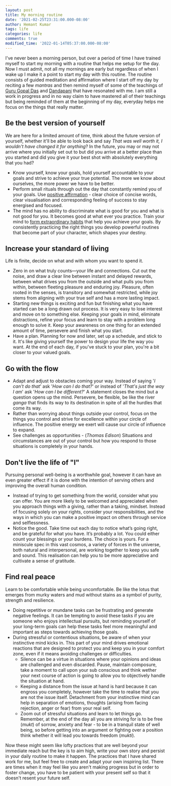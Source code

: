 ```yaml
---
layout: post
title: My morning routine
date: '2021-02-25T23:31:00.000-08:00'
author: Hemant Kumar
tags: life
categories: life
comments: true
modified_time: '2022-01-14T05:37:00.000-08:00'
---
```


I've never been a morning person, but over a period of time I have trained myself to start my morning with a routine that helps me setup for the day. Now I must admit, not all my mornings are early but regardless of when I wake up I make it a point to start my day with this routine. The routine consists of guided meditation and affirmation where I start off my day by reciting a few *mantras* and then remind myself of some of the teachings of [Guru Gopal Das](https://twitter.com/gaurgopald) and [Dandapani](https://twitter.com/DandapaniLLC) that have resonated with me. I am still a work in progress and in no way claim to have mastered all of their teachings but being reminded of them at the beginning of my day, everyday helps me focus on the things that really matter.

## Be the best version of yourself

We are here for a limited amount of time, think about the future version of yourself, whether it'll be able to look back and say *That was well worth it, I wouldn't have changed it for anything*? In the future, you may or may not arrive where you initially set out to but did you arrive at a better place than you started and did you give it your best shot with absolutely everything that you had?

- Know yourself, know your goals, hold yourself accountable to your goals and strive to achieve your true potential. The more we know about ourselves, the more power we have to be better.
- Perform small rituals through out the day that constantly remind you of your goals. Use [positive affirmation](https://positivepsychology.com/daily-affirmations/) - clear choice of concise words, clear visualisation and corresponding feeling of success to stay energised and focused.
- The mind has no ability to discriminate what is good for you and what is not good for you. It becomes good at what ever you practice. Train your mind to [form extraordinary habits](https://www.sciencedaily.com/releases/2019/01/190128105227.htm) that help you achieve your goals. By consistently practicing the right things you develop powerful routines that become part of your character, which shapes your destiny.

## Increase your standard of living

Life is finite, decide on what and with whom you want to spend it.
  
- Zero in on what truly counts—your life and connections. Cut out the noise, and draw a clear line between instant and delayed rewards, between what drives you from the outside and what pulls you from within, between fleeting pleasure and enduring joy. Pleasure, often rooted in the senses, is transitory and somewhat restricted, while joy stems from aligning with your true self and has a more lasting impact.
- Starting new things is exciting and fun but finishing what you have started can be a long drawn out process. It is very easy to lose interest and move on to something else. Keeping your goals in mind, eliminate distractions, refine your focus and learn to stay with a problem long enough to solve it. Keep your awareness on one thing for an extended amount of time, persevere and finish what you start.
- Have a plan. Planning for now and later, set up a schedule, and stick to it. It's like giving yourself the power to design your life the way you want. At the end of each day, if you've stuck to your plan, you're a bit closer to your valued goals.

## Go with the flow

- Adapt and adjust to obstacles coming your way. Instead of saying '*I can't do that*' ask '*How can I do that?*' or instead of '*That's just the way I am*' ask '*How can I be  different?*' A statement closes the mind but a question opens up the mind. Persevere, be flexible, be like the river *ganga* that finds its way to its destination in spite of all the hurdles that come its way.
- Rather than worrying about things outside your control, focus on the things you control and strive for excellence within your circle of influence. The positive energy we exert will cause our circle of influence to expand.
- See challenges as opportunities - (*Thomas Edison*) Situations and circumstances are out of your control but how you respond to those situations is completely in your hands.

## Don't live the life of "I"

Pursuing personal well-being is a worthwhile goal, however it can have an even greater effect if it is done with the intention of serving others and improving the overall human condition.

- Instead of trying to get something from the world, consider what you can offer. You are more likely to be welcomed and appreciated when you approach things with a giving, rather than a taking, mindset. Instead of focusing solely on your rights, consider your responsibilities, and the ways in which you can make a positive impact on others through service and selflessness.
- Notice the good. Take time out each day to notice what’s going right, and be grateful for what you have. It’s probably a lot. You could either count your blessings or your burdens. The choice is yours. For a miniscule spec in this vast cosmos, a variety of forces in the universe, both natural and interpersonal, are working together to keep you safe and sound. This realisation can help you to be more appreciative and cultivate a sense of gratitude.

## Find real peace

Learn to be comfortable while being uncomfortable. Be like the lotus that emerges from murky waters and mud without stains as a symbol of purity, strength and resilience.

- Doing repetitive or mundane tasks can be frustrating and generate negative feelings. It can be tempting to avoid these tasks if you are someone who enjoys intellectual pursuits, but reminding yourself of your long-term goals can help these tasks feel more meaningful and important as steps towards achieving those goals.
- During stressful or contentious situations, be aware of when your instinctive mind kicks in. This part of your mind drives emotional reactions that are designed to protect you and keep you in your comfort zone, even if it means avoiding challenges or difficulties.
  - Silence can be a virtue in situations where your opinions and ideas are challenged and even discarded. Pause, maintain composure, take a moment to call upon your sub conscious and think wether your next course of action is going to allow you to objectively handle the situation at hand.
  - Keeping a distance from the issue at hand is hard because it can engross you completely, however take the time to realise that you are not the issue itself. Detachment from your instinctive mind can help in separation of emotions, thoughts (arising from facing rejection, anger or fear) from your real self.
  - Zoom out of stressful situations and learn to let things go. Remember, at the end of the day all you are striving for is to be free (*mukt*) of sorrow, anxiety and fear - to be in a tranquil state of well being, so before getting into an argument or fighting over a position think whether it will lead you towards freedom (*mukti*).

Now these might seem like lofty practices that are well beyond your immediate reach but the key is to aim high, write your own story and persist in your daily routine to make it happen. The practices that I have shared work for me, but feel free to create and adapt your own inspiring list. There are times when it may feel like you aren't making progress but in order to foster change, you have to be patient with your present self so that it doesn't resent your future self.
